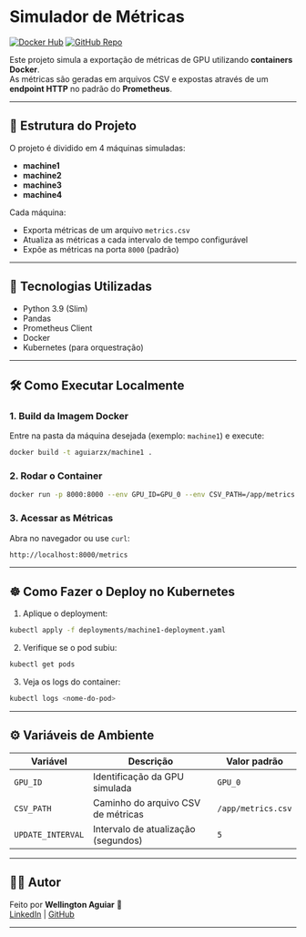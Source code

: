 # Simulador de Métricas

[![Docker Hub](https://img.shields.io/badge/DockerHub-aguiarzx%2Fmachine1-blue)](https://hub.docker.com/r/aguiarzx/machine1)
[![GitHub Repo](https://img.shields.io/badge/GitHub-Repo-blueviolet)](https://github.com/aguiarzx/simulador-metricas)

Este projeto simula a exportação de métricas de GPU utilizando **containers Docker**.  
As métricas são geradas em arquivos CSV e expostas através de um **endpoint HTTP** no padrão do **Prometheus**.

---

## 📂 Estrutura do Projeto

O projeto é dividido em 4 máquinas simuladas:

- **machine1**
- **machine2**
- **machine3**
- **machine4**

Cada máquina:
- Exporta métricas de um arquivo `metrics.csv`
- Atualiza as métricas a cada intervalo de tempo configurável
- Expõe as métricas na porta `8000` (padrão)

---

## 🚀 Tecnologias Utilizadas

- Python 3.9 (Slim)
- Pandas
- Prometheus Client
- Docker
- Kubernetes (para orquestração)

---

## 🛠️ Como Executar Localmente

### 1. Build da Imagem Docker

Entre na pasta da máquina desejada (exemplo: `machine1`) e execute:

```bash
docker build -t aguiarzx/machine1 .
```

### 2. Rodar o Container

```bash
docker run -p 8000:8000 --env GPU_ID=GPU_0 --env CSV_PATH=/app/metrics.csv --env UPDATE_INTERVAL=5 aguiarzx/machine1
```

### 3. Acessar as Métricas

Abra no navegador ou use `curl`:

```bash
http://localhost:8000/metrics
```

---

## ☸️ Como Fazer o Deploy no Kubernetes

1. Aplique o deployment:

```bash
kubectl apply -f deployments/machine1-deployment.yaml
```

2. Verifique se o pod subiu:

```bash
kubectl get pods
```

3. Veja os logs do container:

```bash
kubectl logs <nome-do-pod>
```

---

## ⚙️ Variáveis de Ambiente

| Variável          | Descrição                              | Valor padrão         |
|-------------------|----------------------------------------|-----------------------|
| `GPU_ID`          | Identificação da GPU simulada          | `GPU_0`               |
| `CSV_PATH`        | Caminho do arquivo CSV de métricas     | `/app/metrics.csv`    |
| `UPDATE_INTERVAL` | Intervalo de atualização (segundos)    | `5`                   |

---

## 👨‍💻 Autor

Feito por **Wellington Aguiar** 🚀  
[LinkedIn](#) | [GitHub](https://github.com/aguiarzx)

---